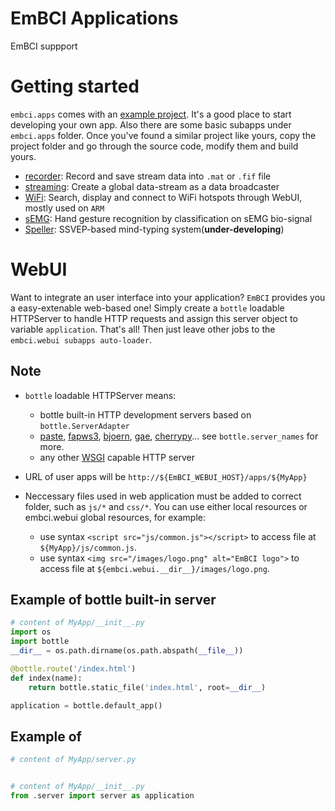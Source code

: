 # EmBCI Applications
EmBCI suppport

# Getting started
`embci.apps` comes with an [example project](example). It's a good place to start developing your own app. Also there are some basic subapps under `embci.apps` folder. Once you've found a similar project like yours, copy the project folder and go through the source code, modify them and build yours.
- [recorder](recorder): Record and save stream data into `.mat` or `.fif` file
- [streaming](streaming): Create a global data-stream as a data broadcaster
- [WiFi](WiFi): Search, display and connect to WiFi hotspots through WebUI, mostly used on `ARM`
- [sEMG](sEMG): Hand gesture recognition by classification on sEMG bio-signal
- [Speller](Speller): SSVEP-based mind-typing system(**under-developing**)

# WebUI
Want to integrate an user interface into your application? `EmBCI` provides you a easy-extenable web-based one! Simply create a `bottle` loadable HTTPServer to handle HTTP requests and assign this server object to variable `application`. That's all! Then just leave other jobs to the `embci.webui subapps auto-loader`.

## Note
- `bottle` loadable HTTPServer means:
    - bottle built-in HTTP development servers based on `bottle.ServerAdapter`
    - [paste](http://pythonpaste.org/), [fapws3](https://github.com/william-os4y/fapws3), [bjoern](https://github.com/jonashaag/bjoern), [gae](https://developers.google.com/appengine/), [cherrypy](http://www.cherrypy.org/)... see `bottle.server_names` for more.
    - any other [WSGI](http://www.wsgi.org/) capable HTTP server

- URL of user apps will be `http://${EmBCI_WEBUI_HOST}/apps/${MyApp}`

- Neccessary files used in web application must be added to correct folder, such as `js/*` and `css/*`. You can use either local resources or embci.webui global resources, for example:
    - use syntax `<script src="js/common.js"></script>` to access file at `${MyApp}/js/common.js`.
    - use syntax `<img src="/images/logo.png" alt="EmBCI logo">` to access file at `${embci.webui.__dir__}/images/logo.png`.

## Example of bottle built-in server
```python
# content of MyApp/__init__.py
import os
import bottle
__dir__ = os.path.dirname(os.path.abspath(__file__))

@bottle.route('/index.html')
def index(name):
    return bottle.static_file('index.html', root=__dir__)

application = bottle.default_app()
```

## Example of
```python
# content of MyApp/server.py


# content of MyApp/__init__.py
from .server import server as application
```
